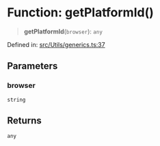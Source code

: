 # Function: getPlatformId()

> **getPlatformId**(`browser`): `any`

Defined in: [src/Utils/generics.ts:37](https://github.com/Fokusdotid/bail/blob/82f46c566476ac566bfd781dede14412fcdfb787/src/Utils/generics.ts#L37)

## Parameters

### browser

`string`

## Returns

`any`
